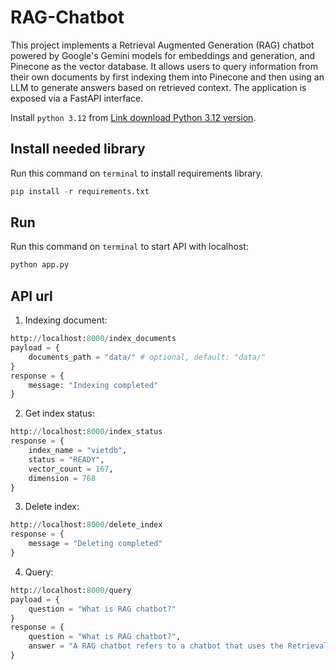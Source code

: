 # RAG-Chatbot
This project implements a Retrieval Augmented Generation (RAG) chatbot powered by Google's Gemini models for embeddings and generation, and Pinecone as the vector database. It allows users to query information from their own documents by first indexing them into Pinecone and then using an LLM to generate answers based on retrieved context. The application is exposed via a FastAPI interface.

Install `python 3.12` from [Link download Python 3.12 version](https://www.python.org/ftp/python/3.12.0/python-3.12.0-amd64.exe).

## Install needed library
Run this command on `terminal` to install requirements library.
```python
pip install -r requirements.txt
```

## Run
Run this command on `terminal` to start API with localhost:
```python
python app.py
```

## API url
1. Indexing document:
```python
http://localhost:8000/index_documents
payload = {
    documents_path = "data/" # optional, default: "data/"
}
response = {
    message: "Indexing completed"
}
```
2. Get index status:
```python
http://localhost:8000/index_status
response = {
    index_name = "vietdb",
    status = "READY",
    vector_count = 167,
    dimension = 768
}
```
3. Delete index:
```python
http://localhost:8000/delete_index
response = {
    message = "Deleting completed"
}
```
4. Query:
```python
http://localhost:8000/query
payload = {
    question = "What is RAG chatbot?"
}
response = {
    question = "What is RAG chatbot?",
    answer = "A RAG chatbot refers to a chatbot that uses the Retrieval-Augmented Generation (RAG) technique to improve its ability to generate accurate, contextually relevant, and up-to-date responses"
}
```